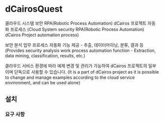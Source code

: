 # dCairosQuest

클라우드 시스템 보안 RPA(Robotic Process Automation) dCairos 프로젝트 자동화 프로세스
(Cloud System security RPA(Robotic Process Automation) dCairos Project automation process)

보안 분석 업무 프로세스 자동화 기능 제공 - 추출, 데이터마이닝, 분류, 결과 등
(Provides security analysis work process automation function - Extraction, data mining, classification, results, etc.)

클라우드 서비스 환경에 따라 예제 변경 및 관리가 가능하여 dCairos 프로젝트의 일부이며 단독으로 사용할 수 있습니다.
(It is a part of dCairos project as it is possible to change and manage examples according to the cloud service environment, and can be used alone)

## 설치

### 요구 사항